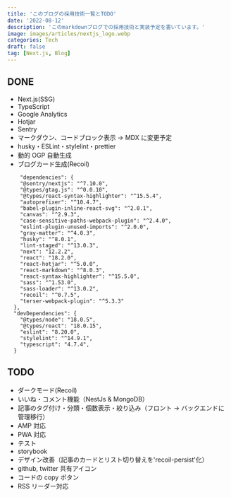 ```yaml
---
title: 'このブログの採用技術一覧とTODO'
date: '2022-08-12'
description: 'このmarkdownブログでの採用技術と実装予定を書いています。'
image: images/articles/nextjs_logo.webp
categories: Tech
draft: false
tag: [Next.js, Blog]
---
```


## DONE

- Next.js(SSG)
- TypeScript
- Google Analytics
- Hotjar
- Sentry
- マークダウン、コードブロック表示 → MDX に変更予定
- husky・ESLint・stylelint・prettier
- 動的 OGP 自動生成
- ブログカード生成(Recoil)

```json:package.json（一部抜粋）
    "dependencies": {
    "@sentry/nextjs": "^7.10.0",
    "@types/gtag.js": "^0.0.10",
    "@types/react-syntax-highlighter": "^15.5.4",
    "autoprefixer": "^10.4.7",
    "babel-plugin-inline-react-svg": "^2.0.1",
    "canvas": "^2.9.3",
    "case-sensitive-paths-webpack-plugin": "^2.4.0",
    "eslint-plugin-unused-imports": "^2.0.0",
    "gray-matter": "^4.0.3",
    "husky": "^8.0.1",
    "lint-staged": "^13.0.3",
    "next": "12.2.2",
    "react": "18.2.0",
    "react-hotjar": "^5.0.0",
    "react-markdown": "^8.0.3",
    "react-syntax-highlighter": "^15.5.0",
    "sass": "^1.53.0",
    "sass-loader": "^13.0.2",
    "recoil": "^0.7.5",
    "terser-webpack-plugin": "^5.3.3"
  },
  "devDependencies": {
    "@types/node": "18.0.5",
    "@types/react": "18.0.15",
    "eslint": "8.20.0",
    "stylelint": "^14.9.1",
    "typescript": "4.7.4",
  }
```

## TODO

- ダークモード(Recoil)
- いいね・コメント機能（NestJs & MongoDB）
- 記事のタグ付け・分類・個数表示・絞り込み（フロント → バックエンドに管理移行）
- AMP 対応
- PWA 対応
- テスト
- storybook
- デザイン改善（記事のカードとリスト切り替えを'recoil-persist'化）
- github, twitter 共有アイコン
- コードの copy ボタン
- RSS リーダー対応
